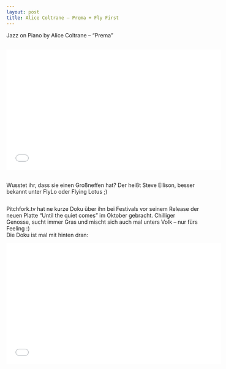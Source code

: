 ```yaml
---
layout: post
title: Alice Coltrane – Prema + Fly First
---
```


<p>Jazz on Piano by Alice Coltrane – “Prema”</p>

<p><img class="img-responsive" src="http://nopantsnopants.com/wp-content/uploads/2012/04/tumblr_lxf1s5LAlm1qztoauo1_1280.png" alt="" /></p>

<div class="elastic-video"><iframe width="560" height="315" src="//www.youtube.com/embed/5fV1M-hlllk?theme=light" frameborder="0" allowfullscreen></iframe></div>

<p><br>
Wusstet ihr, dass sie einen Großneffen hat? Der heißt Steve Ellison, besser bekannt unter FlyLo oder Flying Lotus ;)</p>

<p><img class="img-responsive" src="http://rcrdlbl.com/files/rblog_images/FlyLo500.jpg" alt="" /></p>

<p>Pitchfork.tv hat ne kurze Doku über ihn bei Festivals vor seinem Release der neuen Platte “Until the quiet comes” im Oktober gebracht. Chilliger Genosse, sucht immer Gras und mischt sich auch mal unters Volk – nur fürs Feeling :) 
<br>
Die Doku ist mal mit hinten dran:<br />
<div class="elastic-video"><iframe width="560" height="315" src="//www.youtube.com/embed/dFwW0mLFSs?theme=light" frameborder="0" allowfullscreen></iframe></div></p>
